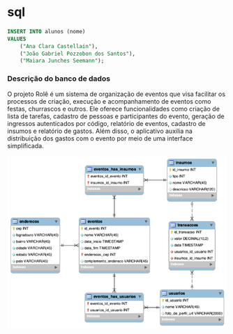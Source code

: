# sql 

```sql
INSERT INTO alunos (nome)
VALUES
    ("Ana Clara Castellain"),
    ("João Gabriel Pozzobon dos Santos"),
    ("Maiara Junches Seemann");
```
  
### Descrição do banco de dados
O projeto Rolê é um sistema de organização de eventos que visa facilitar os processos de criação, execução e acompanhamento de eventos como festas, churrascos e outros. Ele oferece funcionalidades como criação de lista de tarefas, cadastro de pessoas e participantes do evento, geração de ingressos autenticados por código, relatório de eventos, cadastro de insumos e relatório de gastos. Além disso, o aplicativo auxilia na distribuição dos gastos com o evento por meio de uma interface simplificada.


![img_der_role](/img_der_role.png) 
